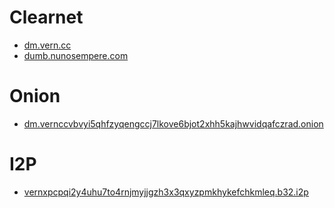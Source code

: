 # Clearnet
- [dm.vern.cc](https://dm.vern.cc)
- [dumb.nunosempere.com](https://dumb.nunosempere.com)
# Onion
- [dm.vernccvbvyi5qhfzyqengccj7lkove6bjot2xhh5kajhwvidqafczrad.onion](http://dm.vernccvbvyi5qhfzyqengccj7lkove6bjot2xhh5kajhwvidqafczrad.onion)
# I2P
- [vernxpcpqi2y4uhu7to4rnjmyjjgzh3x3qxyzpmkhykefchkmleq.b32.i2p](http://vernxpcpqi2y4uhu7to4rnjmyjjgzh3x3qxyzpmkhykefchkmleq.b32.i2p)
